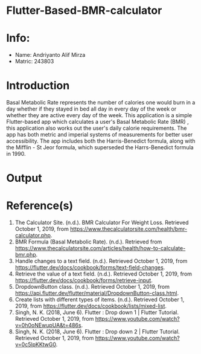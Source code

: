 # Flutter-Based-BMR-calculator

# Info: 
- Name: Andriyanto Alif Mirza
- Matric: 243803

# Introduction
Basal Metabolic Rate represents the number of calories one would burn in a day whether if they stayed in bed all day in every day of the week or whether they are active every day of the week. This application is a simple Flutter-based app which calculates a user's Basal Metabolic Rate (BMR) , this application also works out the user's daily calorie requirements. The app has both metric and imperial systems of measurements for better user accessibility. The app includes both the Harris-Benedict formula, along with the Mifflin - St Jeor formula, which superseded the Harrs-Benedict formula in 1990.

# Output

# Reference(s)
1. The Calculator Site. (n.d.). BMR Calculator For Weight Loss. Retrieved October 1, 2019, from https://www.thecalculatorsite.com/health/bmr-calculator.php.
2. BMR Formula (Basal Metabolic Rate). (n.d.). Retrieved from https://www.thecalculatorsite.com/articles/health/how-to-calculate-bmr.php.
3. Handle changes to a text field. (n.d.). Retrieved October 1, 2019, from https://flutter.dev/docs/cookbook/forms/text-field-changes.
4. Retrieve the value of a text field. (n.d.). Retrieved October 1, 2019, from https://flutter.dev/docs/cookbook/forms/retrieve-input.
5. DropdownButton class. (n.d.). Retrieved October 1, 2019, from https://api.flutter.dev/flutter/material/DropdownButton-class.html.
6. Create lists with different types of items. (n.d.). Retrieved October 1, 2019, from https://flutter.dev/docs/cookbook/lists/mixed-list. 
7. Singh, N. K. (2018, June 6). Flutter : Drop down 1 | Flutter Tutorial. Retrieved October 1, 2019, from https://www.youtube.com/watch?v=0h0oNEwupUA&t=486s.
8. Singh, N. K. (2018, June 6). Flutter : Drop down 2 | Flutter Tutorial. Retrieved October 1, 2019, from https://www.youtube.com/watch?v=0c5lpKKtwG0.
